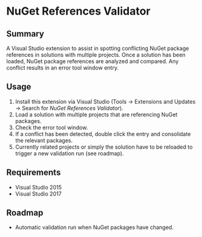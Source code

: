 # NuGet References Validator

## Summary

A Visual Studio extension to assist in spotting conflicting NuGet package references in solutions with multiple projects. Once a solution has been loaded, NuGet package references are analyzed and compared. Any conflict results in an error tool window entry.

## Usage

1. Install this extension via Visual Studio (Tools -> Extensions and Updates -> Search for _NuGet References Validator_).
2. Load a solution with multiple projects that are referencing NuGet packages.
3. Check the error tool window.
4. If a conflict has been detected, double click the entry and consolidate the relevant packages.
5. Currently related projects or simply the solution have to be reloaded to trigger a new validation run (see roadmap).

## Requirements

* Visual Studio 2015
* Visual Studio 2017

## Roadmap

* Automatic validation run when NuGet packages have changed.

